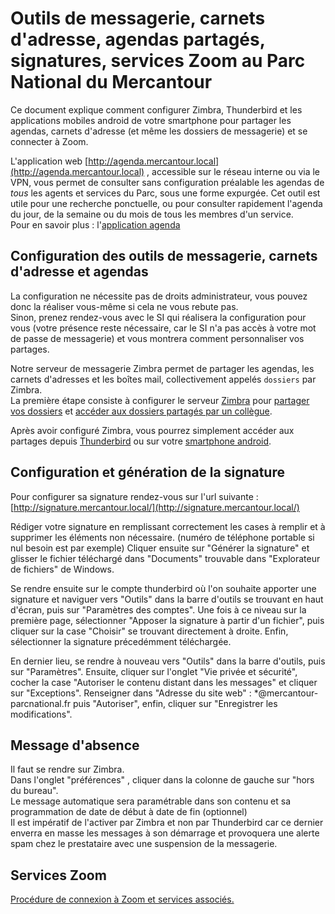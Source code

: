 # Outils de messagerie, carnets d'adresse, agendas partagés, signatures, services Zoom au Parc National du Mercantour

Ce document explique comment configurer Zimbra, Thunderbird et les applications mobiles android de votre smartphone pour partager les agendas, carnets d'adresse (et même les dossiers de messagerie) et se connecter à Zoom.

L'application web [http://agenda.mercantour.local](http://agenda.mercantour.local) , accessible sur le réseau interne ou via le VPN, vous permet de consulter sans configuration préalable les agendas de _tous_ les agents et services du Parc, sous une forme expurgée. Cet outil est utile pour une recherche ponctuelle, ou pour consulter rapidement l'agenda du jour, de la semaine ou du mois de tous les membres d'un service.  
Pour en savoir plus : l'[application agenda](./agenda_mercantour_local.md)

## Configuration des outils de messagerie, carnets d'adresse et agendas

La configuration ne nécessite pas de droits administrateur, vous pouvez donc la réaliser vous-même si cela ne vous rebute pas.  
Sinon, prenez rendez-vous avec le SI qui réalisera la configuration pour vous (votre présence reste nécessaire, car le SI n'a pas accès à votre mot de passe de messagerie) et vous montrera comment personnaliser vos partages.

Notre serveur de messagerie Zimbra permet de partager les agendas, les carnets d'adresses et les boîtes mail, collectivement appelés `dossiers` par Zimbra.  
La première étape consiste à configurer le serveur [Zimbra](./Zimbra.md) pour [partager vos dossiers](./Zimbra.md#partager-son-agenda-son-carnet-dadresses-sa-boite-mail) et [accéder aux dossiers partagés par un collègue](./Zimbra.md#acceder-a-un-agenda-un-carnet-dadresses-ou-une-boite-mail-partages-avec-moi).

Après avoir configuré Zimbra, vous pourrez simplement accéder aux partages depuis [Thunderbird](./Thunderbird.md) ou sur votre [smartphone android](./android.md).

## Configuration et génération de la signature

Pour configurer sa signature rendez-vous sur l'url suivante : [http://signature.mercantour.local/](http://signature.mercantour.local/)

Rédiger votre signature en remplissant correctement les cases à remplir et à supprimer les éléments non nécessaire. (numéro de téléphone portable si nul besoin est par exemple)
Cliquer ensuite sur "Générer la signature" et glisser le fichier téléchargé dans "Documents" trouvable dans "Explorateur de fichiers" de Windows.

Se rendre ensuite sur le compte thunderbird où l'on souhaite apporter une signature et naviguer vers "Outils" dans la barre d'outils se trouvant en haut d'écran, puis sur "Paramètres des comptes". Une fois à ce niveau sur la première page, sélectionner "Apposer la signature à partir d'un fichier", puis cliquer sur la case "Choisir" se trouvant directement à droite. Enfin, sélectionner la signature précedémment téléchargée.

En dernier lieu, se rendre à nouveau vers "Outils" dans la barre d'outils, puis sur "Paramètres". Ensuite, cliquer sur l'onglet "Vie privée et sécurité", cocher la case "Autoriser le contenu distant dans les messages" et cliquer sur "Exceptions". Renseigner dans "Adresse du site web" : \*@mercantour-parcnational.fr puis "Autoriser", enfin, cliquer sur "Enregistrer les modifications".

## Message d'absence  

Il faut se rendre sur Zimbra.  
Dans l'onglet "préférences" , cliquer dans la colonne de gauche sur "hors du bureau".  
Le message automatique sera paramétrable dans son contenu et sa programmation de date de début à date de fin (optionnel)  
Il est impératif de l'activer par Zimbra et non par Thunderbird car ce dernier enverra en masse les messages à son démarrage et provoquera une alerte spam chez le prestataire avec une suspension de la messagerie.

## Services Zoom

[Procédure de connexion à Zoom et services associés.](./Zoom.md)
